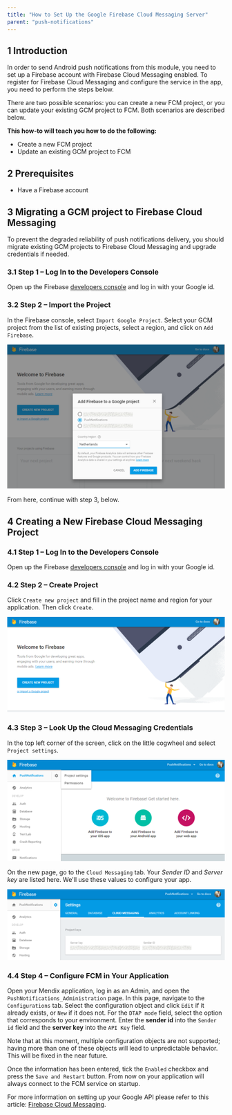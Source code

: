 ```yaml
---
title: "How to Set Up the Google Firebase Cloud Messaging Server"
parent: "push-notifications"
---
```


## 1 Introduction

In order to send Android push notifications from this module, you need to set up a Firebase account with Firebase Cloud Messaging enabled. To register for Firebase Cloud Messaging and configure the service in the app, you need to perform the steps below.

There are two possible scenarios: you can create a new FCM project, or you can update your existing GCM project to FCM. Both scenarios are described below.

**This how-to will teach you how to do the following:**

* Create a new FCM project
* Update an existing GCM project to FCM

## 2 Prerequisites

* Have a Firebase account

## 3 Migrating a GCM project to Firebase Cloud Messaging

To prevent the degraded reliability of push notifications delivery, you should migrate existing GCM projects to Firebase Cloud Messaging and upgrade credentials if needed.

### 3.1 Step 1 – Log In to the Developers Console

Open up the Firebase [developers console](https://console.firebase.google.com/) and log in with your Google id.

### 3.2 Step 2 – Import the Project

In the Firebase console, select `Import Google Project`. Select your GCM project from the list of existing projects, select a region, and click on `Add Firebase`.

![](attachments/Setting+up+Google+Firebase+Cloud+Messaging+Server/Add_Firebase_to_a_Google_Project.png)

From here, continue with step 3, below.

## 4 Creating a New Firebase Cloud Messaging Project

### 4.1 Step 1 – Log In to the Developers Console

Open up the Firebase [developers console](https://console.firebase.google.com/) and log in with your Google id.

### 4.2 Step 2 – Create Project

Click `Create new project` and fill in the project name and region for your application. Then click `Create`.

![](attachments/Setting+up+Google+Firebase+Cloud+Messaging+Server/Create_Firebase_Project.png)

### 4.3 Step 3 – Look Up the Cloud Messaging Credentials

In the top left corner of the screen, click on the little cogwheel and select `Project settings`.

![](attachments/Setting+up+Google+Firebase+Cloud+Messaging+Server/Open_Project_Settings.png)

On the new page, go to the `Cloud Messaging` tab. Your _Sender ID_ and _Server key_ are listed here. We'll use these values to configure your app.

![](attachments/Setting+up+Google+Firebase+Cloud+Messaging+Server/Open_Cloud_Messaging_Settings.png)

### 4.4 Step 4 – Configure FCM in Your Application

Open your Mendix application, log in as an Admin, and open the `PushNotifications_Administration` page. In this page, navigate to the `Configurations` tab. Select the configuration object and click `Edit` if it already exists, or `New` if it does not. For the `DTAP mode` field, select the option that corresponds to your environment. Enter the **sender id** into the `Sender id` field and the **server key** into the `API Key` field.

Note that at this moment, multiple configuration objects are not supported; having more than one of these objects will lead to unpredictable behavior. This will be fixed in the near future.

Once the information has been entered, tick the `Enabled` checkbox and press the `Save and Restart` button. From now on your application will always connect to the FCM service on startup.

For more information on setting up your Google API please refer to this article: [Firebase Cloud Messaging](https://firebase.google.com/docs/cloud-messaging/).
